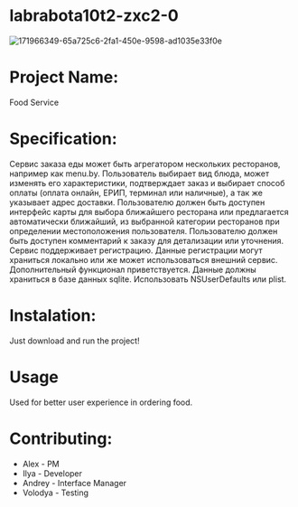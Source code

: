 # labrabota10t2-zxc2-0<br>
![171966349-65a725c6-2fa1-450e-9598-ad1035e33f0e](https://user-images.githubusercontent.com/78850311/173087779-3fc0d3f7-40b4-4771-88b5-fc8f34aa02bf.png)<br>
# Project Name:<br>
Food Service<br>
# Specification:<br>
Сервис заказа еды может быть агрегатором нескольких ресторанов, например как menu.by. Пользователь выбирает вид блюда, может изменять его характеристики,
подтверждает заказ и выбирает способ оплаты (оплата онлайн, ЕРИП, терминал или наличные), а так же указывает адрес доставки. Пользователю должен быть доступен интерфейс карты для выбора ближайшего ресторана или предлагается автоматически ближайший, из выбранной категории ресторанов при определении
местоположения пользователя. Пользователю должен быть доступен комментарий к заказу для детализации или уточнения. Сервис поддерживает регистрацию. Данные
регистрации могут храниться локально или же может использоваться внешний сервис. Дополнительный функционал приветствуется. Данные должны храниться в
базе данных sqlite. Использовать NSUserDefaults или plist.<br>
# Instalation:<br>
Just download and run the project!<br>
# Usage<br>
Used for better user experience in ordering food.<br>
# Contributing:<br>
* Alex - PM<br>
* Ilya - Developer<br>
* Andrey - Interface Manager<br>
* Volodya - Testing<br>

 
